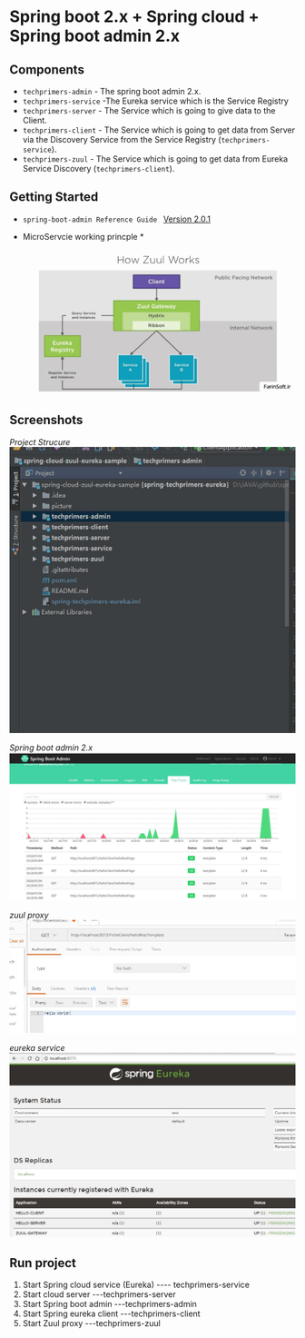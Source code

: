 Spring boot 2.x + Spring cloud + Spring boot admin  2.x 
===============================

## Components
- `techprimers-admin` -  The spring boot admin 2.x.
- `techprimers-service` -The Eureka service which is the Service Registry
- `techprimers-server` - The Service which is going to give data to the Client.
- `techprimers-client` - The Service which is going to get data from Server via the Discovery Service from the Service Registry (`techprimers-service`).
- `techprimers-zuul` - The Service which is going to get data from Eureka Service  Discovery (`techprimers-client`).  


## Getting Started

- `spring-boot-admin Reference Guide `
[Version 2.0.1](http://codecentric.github.io/spring-boot-admin/2.0.1/)



* MicroServcie working princple *
![Screenshot application list](/picture/Java-microservices.jpg)


## Screenshots 
 *Project Strucure*
![Screenshot application list](/picture/projectStructure.png)
 
 
*Spring boot admin 2.x*
![Screenshot application list](/picture/metric.png)

 *zuul proxy*
 ![Screenshot application list](/picture/zuulproxy.png)

 
*eureka service*
 ![Screenshot application list](/picture/eureka.png)

 
## Run project 

 1. Start Spring cloud service (Eureka) ---- techprimers-service
 2. Start cloud server  ---techprimers-server
 3. Start Spring boot admin  ---techprimers-admin
 4. Start Spring eureka client  ---techprimers-client
 5. Start Zuul proxy  ---techprimers-zuul
